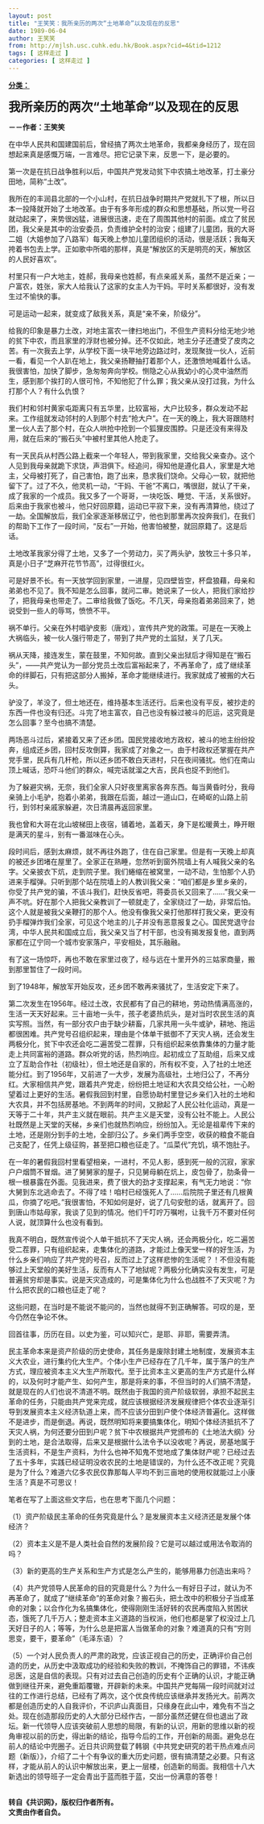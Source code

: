 ```yaml
---
layout: post
title: "王笑笑：我所亲历的两次“土地革命”以及现在的反思"
date: 1989-06-04
author: 王笑笑
from: http://mjlsh.usc.cuhk.edu.hk/Book.aspx?cid=4&tid=1212
tags: [ 这样走过 ]
categories: [ 这样走过 ]
---
```


<div style="margin: 15px 10px 10px 0px;">
 <div>
  <span id="ctl00_ContentPlaceHolder1_chapter1_SubjectLabel" style="font-weight:bold;text-decoration:underline;">
   分类：
  </span>
 </div>
 <p>
  <strong>
   <font size="5">
    我所亲历的两次“土地革命”以及现在的反思
   </font>
  </strong>
 </p>
 <p>
  <strong>
   －－作者：王笑笑
  </strong>
 </p>
 <p>
  在中华人民共和国建国前后，曾经搞了两次土地革命，我都亲身经历了，现在回想起来真是感慨万端，一言难尽。把它记录下来，反思一下，是必要的。
 </p>
 <p>
  第一次是在抗日战争胜利以后，中国共产党发动贫下中农搞土地改革，打土豪分田地，简称“土改”。
 </p>
 <p>
  我所在的丰润县北部的一个小山村，在抗日战争时期共产党就扎下了根，所以日本一投降就开始了土地改革。由于有多年形成的群众和思想基础，所以党一号召就动起来了，来势很凶猛，进展很迅速，走在了周围其他村的前面。成立了贫民团，我父亲是其中的治安委员，负责维护全村的治安；组建了儿童团，我的大哥二姐（大姐参加了八路军）每天晚上参加儿童团组织的活动，很是活跃；我每天挎着书包去上学。正如歌中所唱的那样，真是“解放区的天是明亮的天，解放区的人民好喜欢”。
 </p>
 <p>
  村里只有一户大地主，姓郝，我母亲也姓郝，有点亲戚关系，虽然不是近亲；一户富农，姓张，家大人给我认了这家的女主人为干妈。平时关系都很好，没有发生过不愉快的事。
 </p>
 <p>
  可是运动一起来，就变成了敌我关系，真是“亲不亲，阶级分”。
 </p>
 <p>
  给我的印象是暴力土改，对地主富农一律扫地出门，不但生产资料分给无地少地的贫下中农，而且家里的浮财也被分掉。还不仅如此，地主分子还遭受了皮肉之苦。有一次我去上学，从学校下面一块平地旁边路过时，发现聚拢一伙人，近前一看，看见一个人趴在地上，我父亲扬鞭抽打着那个人，还激愤地喊着什么话。我很害怕，加快了脚步，急匆匆奔向学校。恻隐之心从我幼小的心灵中油然而生，感到那个挨打的人很可怜，不知他犯了什么罪；我父亲从没打过我，为什么打那个人？有什么仇恨？
 </p>
 <p>
  我们村和邻村黄家屯距离只有五华里，比较富裕，大户比较多，群众发动不起来。工作组就发动邻村的人到那个村去“抢大户”。在一天的晚上，我大哥跟随村里一伙人去了那个村，在众人哄抢中抢到一个狐狸皮围脖。只是还没有来得及用，就在后来的“搬石头”中被村里其他人抢走了。
 </p>
 <p>
  有一天民兵从村西公路上截来一个年轻人，带到我家里，交给我父亲查办。这个人见到我母亲就跪下求饶，声泪俱下。经追问，得知他是遵化县人，家里是大地主，父母被打死了，自己害怕，跑了出来，恳求我们饶命。父母心一软，就把他留下了。过了不久，他灵机一动，“干妈、干爸”不离口，嘴很甜，就认了干亲，成了我家的一个成员。我又多了一个哥哥，一块吃饭、睡觉、干活，关系很好。后来由于我家也被斗，他只好回原籍，运动已平寂下来，没有再清算他，绕过了一劫。全国解放后，我们全家逐渐移居辽宁，他也到那里再次投奔我们，在我们的帮助下工作了一段时间，“反右”一开始，他害怕被整，就回原籍了。这是后话。
 </p>
 <p>
  土地改革我家分得了土地，又多了一个劳动力，买了两头驴，放牧三十多只羊，真是小日子“芝麻开花节节高”，过得很红火。
 </p>
 <p>
  可是好景不长。有一天放学回到家里，一进屋，见四壁皆空，杯盘狼藉，母亲和弟弟也不见了。我不知是怎么回事，就问二审。她说来了一伙人，把我们家给抄了，把我母亲也带走了。二审给我做了饭吃。不几天，母亲抱着弟弟回来了，她说受到一些人的辱骂，愤愤不平。
 </p>
 <p>
  祸不单行。父亲在外村唱驴皮影（唐戏），宣传共产党的政策。可是在一天晚上大祸临头，被一伙人强行带走了，带到了共产党的土监狱，关了几天。
 </p>
 <p>
  祸从天降，接连发生，蒙在鼓里，不知何故。直到父亲出狱后才得知是在“搬石头”，——共产党认为一部分党员土改后富裕起来了，不再革命了，成了继续革命的绊脚石，只有把这部分人搬掉，革命才能继续进行。我家就成了被搬的大石头。
 </p>
 <p>
  驴没了，羊没了，但土地还在，维持基本生活还行。后来也没有平反，被抄走的东西一件也没有归还。斗完了地主富农，自己也没有躲过被斗的厄运，这究竟是怎么回事？至今也搞不清楚。
 </p>
 <p>
  两场恶斗过后，紧接着又来了还乡团。国民党接收地方政权，被斗的地主纷纷投奔，组成还乡团，回村反攻倒算，我家成了对象之一。由于村政权还掌握在共产党手里，民兵有几杆枪，所以还乡团不敢白天进村，只在夜间骚扰。他们在南山顶上喊话，恐吓斗他们的群众，喊完话就溜之大吉，民兵也捉不到他们。
 </p>
 <p>
  为了躲避灾祸，无奈，我们全家人只好夜里离家各奔东西。每当黄昏时分，我母亲骑上小毛驴，抱着小弟弟，我跟在后面，越过一道山口，在崎岖的山路上前行，到邻村亲戚家躲避，次日清晨再返回家里。
 </p>
 <p>
  我也曾和大哥在北山坡梯田上夜宿，铺着地，盖着天，身下是松暖黄土，睁开眼是满天的星斗，别有一番滋味在心头。
 </p>
 <p>
  段时间后，感到太麻烦，就不再往外跑了，住在自己家里。但是有一天晚上却真的被还乡团堵在屋里了。全家正在熟睡，忽然听到窗外院墙上有人喊我父亲的名字。父亲披衣下炕，走到院子里。我们蜷缩在被窝里，一动不动，生怕那个人扔进来手榴弹。只听到那个站在院墙上的人教训我父亲：“咱们都是乡里乡亲的，你受了共产党的骗，不该斗我们，赶快反省吧，蒋委员长又回来了……”我父亲一声不吭。好在那个人把我父亲教训了一顿就走了，全家绕过了一劫，非常后怕。这个人就是被我父亲鞭打的那个人。他没有像我父亲打他那样打我父亲，更没有扔手榴弹炸我们全家，可见这个地主的儿子并没有恶意报复之心。国民党退守台湾，中华人民共和国成立后，我父亲又当了村干部，也没有揭发报复他，直到两家都在辽宁同一个城市安家落户，平安相处，其乐融融。
 </p>
 <p>
  有了这一场惊吓，再也不敢在家里过夜了，经与远在十里开外的三姑家商量，搬到那里暂住了一段时间。
 </p>
 <p>
  到了1948年，解放军开始反攻，还乡团不敢再来骚扰了，生活安定下来了。
 </p>
 <p>
  第二次发生在1956年。经过土改，农民都有了自己的耕地，劳动热情满高涨的，生活一天天好起来。三十亩地一头牛，孩子老婆热炕头，是对当时农民生活的真实写照。当然，有一部分农户由于缺少耕畜，几家共用一头牛或驴，耕地、拖运都很困难。共产党号召组织起来，理由是个体单干抵御不了天灾人祸，还会发生两极分化，贫下中农还会吃二遍苦受二茬罪，只有组织起来依靠集体的力量才能走上共同富裕的道路。群众听党的话，热烈响应。起初成立了互助组，后来又成立了互助合作社（初级社），但土地还是自家的，所有权不变，入了社的土地还能分红。到了1956年，又前进了一大步，发展为高级社，土地归公了，不再分红。大家相信共产党，跟着共产党走，纷纷把土地证和大农具交给公社，一心盼望着过上更好的生活。暑假我回到村里，自愿协助村里登记乡亲们入社的土地和大农具，并不包括房基地。不到两年的时间，又掀起了人民公社化运动，真是一天等于二十年，共产主义就在眼前。共产主义是天堂，没有公社不能上。人民公社既然是上天堂的天梯，乡亲们也就热烈响应，纷纷加入。无论是祖辈传下来的土地，还是刚分到手的土地，全部归公了。乡亲们两手空空，收获的粮食不能自己支配了，任凭上级征购，甚至把口粮也征走了。“瓜菜代”充饥，填不饱肚子。
 </p>
 <p>
  在一年的暑假我回村里看望相亲，一进村，不见人影，感到死一般的沉寂，家家户户烟筒不冒烟。进了舅舅家的屋子，只见舅母躺在炕上，皮包骨了，肋条骨一根一根暴露在外面。见我进来，费了很大的劲才支撑起来，有气无力地说：“你大舅到东北逃命去了。不得了哇！咱村已经饿死人了……后院院子里还有几根黄瓜，你摘了吃吧。”我很害怕，不知如何是好，说了几句安慰的话，就离开了。回到唐山市姑母家，我谈了见到的情况。他们千叮咛万嘱咐，让我千万不要对任何人说，就顶算什么也没有看到。
 </p>
 <p>
  我真不明白，既然宣传说个人单干抵抗不了天灾人祸，还会两极分化，吃二遍苦受二茬罪，只有组织起来，走集体化的道路，才能过上像天堂一样的好生活，为什么乡亲们响应了共产党的号召，反而过上了这样悲惨的生活呢？！不但没有能够过上天堂般的美好生活，反而有人下了地狱呢？两极分化确实没有发生，可是普遍贫穷却是事实。说是天灾造成的，可是集体化为什么也战胜不了天灾呢？为什么把农民的口粮也征走了呢？
 </p>
 <p>
  这些问题，在当时是不能说不能问的，当然也就得不到正确解答。可叹的是，至今仍然在争论不休。
 </p>
 <p>
  回首往事，历历在目。以史为鉴，可以知兴亡，是耶、非耶，需要弄清。
 </p>
 <p>
  民主革命本来是资产阶级的历史使命，其任务是废除封建土地制度，发展资本主义大农业，进行集约化大生产。个体小生产已经存在了几千年，属于落户的生产方式，理应被资本主义大生产所取代。至于比资本主义更高的生产方式是什么样的，以及何时才能产生、如何产生，那是将来的事，不但当时的人们搞不清楚，就是现在的人们也说不清道不明。既然由于我国的资产阶级软弱，承担不起民主革命的任务，只能由共产党来完成，就应该根据经济发展规律把个体农业逐渐引导到发展资本主义经济轨道上来，而不应该分田到户使个体经济普遍化。这样做不是进步，而是倒退。再说，既然明知将来要搞集体化，明知个体经济抵抗不了天灾人祸，为何还要分田到户呢？贫下中农根据共产党颁布的《土地法大纲》分到的土地，是合法取得，后来又是根据什么法令予以没收呢？再说，房基地属于生活资料，不是生产资料，为什么也神不知鬼不觉地成了集体财产呢？已经过去了五十多年，实践已经证明没收农民的土地是错误的，为什么还不改正呢？究竟是为了什么？难道六亿多农民仅靠那每人平均不到三亩地的使用权就能过上小康生活？真是不可思议！
 </p>
 <p>
  笔者在写了上面这些文字后，也在思考下面几个问题：
 </p>
 <p>
  （1）资产阶级民主革命的任务究竟是什么？是发展资本主义经济还是发展个体经济？
 </p>
 <p>
  （2）资本主义是不是人类社会自然的发展阶段？它是可以越过或用法令取消的吗？
 </p>
 <p>
  （3）新的更高的生产关系和生产方式是怎么产生的，能够用暴力创造出来吗？
 </p>
 <p>
  （4）共产党领导人民革命的目的究竟是什么？为什么一有好日子过，就认为不再革命了，就成了“继续革命”的革命对象？搬石头，把土改中的积极分子当成革命的对象；以合作化为名搞集体化，使得刚刚生活好转的农民再度陷入贫困状态，饿死了几千万人；整走资本主义道路的当权派，他们也都是掌了权没过上几天好日子的人；等等，为什么总是把富人当做革命的对象？难道真的只有“穷则思变，要干，要革命”（毛泽东语）？
 </p>
 <p>
  （5）一个对人民负责人的严肃的政党，应该正视自己的历史，正确评价自己创造的历史，从历史中汲取成功的经验和失败的教训，不掩饰自己的罪错，不讳疾忌医，这是自信的表现。只有对过去自己创造的历史有个正确的认识，才能正确做到继往开来，避免重蹈覆辙，开辟新的未来。中国共产党每隔一段时间就对过往的工作进行总结，已经有了两次，这个优良传统应该继承并发扬光大。前两次都是创造历史的人自我评价，不识庐山真面目，只缘身在此山中，难免有不当之处。现在创造那段历史的人大部分已经作古，一部分虽然还健在但也退出了政坛。新一代领导人应该突破前人思想的局限，有新的认识，用新的思维以新的视角审视以前的历史，得出新的结论，指导今后的工作，开创新的局面。避免总在前人的结论中兜圈子。近日共识网登载了韩钢《中共党史研究的若干热点难点问题（新版）》，介绍了二十个有争议的重大历史问题，很有搞清楚之必要。只有这样，才能从前人的认识中解放出来，更上一层楼，创造新的局面。我相信十八大新选出的领导班子一定会青出于蓝而胜于蓝，交出一份满意的答卷！
 </p>
 <p>
  <br/>
  <strong>
   转自《共识网》，版权归作者所有。
   <br/>
   文责由作者自负。
  </strong>
 </p>
</div>


